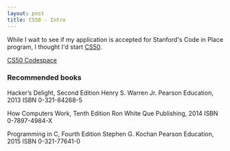 ```yaml
---
layout: post
title: CS50 - Intro
---
```

While I wait to see if my application is accepted for Stanford's Code in Place program, I thought I'd start [CS50](https://cs50.harvard.edu/x/2024/).

[CS50 Codespace](https://cs50.dev/)

### Recommended books
Hacker’s Delight, Second Edition
Henry S. Warren Jr.
Pearson Education, 2013
ISBN 0-321-84268-5

How Computers Work, Tenth Edition
Ron White
Que Publishing, 2014
ISBN 0-7897-4984-X

Programming in C, Fourth Edition
Stephen G. Kochan
Pearson Education, 2015
ISBN 0-321-77641-0